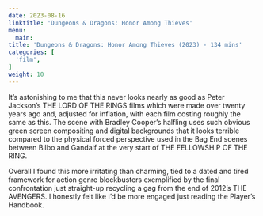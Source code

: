 ```yaml
---
date: 2023-08-16
linktitle: 'Dungeons & Dragons: Honor Among Thieves'
menu:
  main:
title: 'Dungeons & Dragons: Honor Among Thieves (2023) - 134 mins'
categories: [
  'film',
]
weight: 10
---
```


It’s astonishing to me that this never looks nearly as good as Peter Jackson’s THE LORD OF THE RINGS films which were made over twenty years ago and, adjusted for inflation, with each film costing roughly the same as this. The scene with Bradley Cooper’s halfling uses such obvious green screen compositing and digital backgrounds that it looks terrible compared to the physical forced perspective used in the Bag End scenes between Bilbo and Gandalf at the very start of THE FELLOWSHIP OF THE RING. 

Overall I found this more irritating than charming, tied to a dated and tired framework for action genre blockbusters exemplified by the final confrontation just straight-up recycling a gag from the end of 2012’s THE AVENGERS. I honestly felt like I’d be more engaged just reading the Player’s Handbook.

